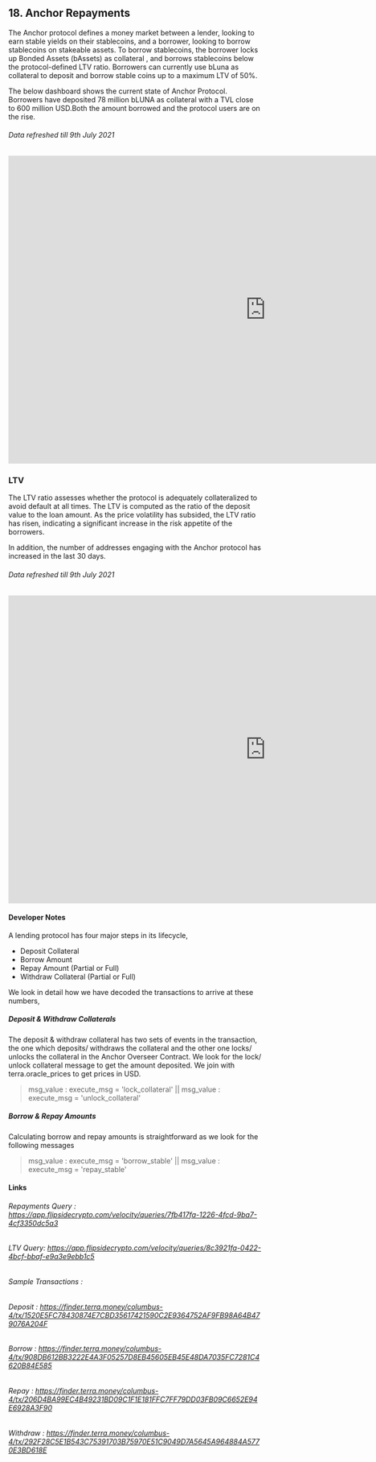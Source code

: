 ## 18. Anchor Repayments

The Anchor protocol defines a money market between a lender, looking to earn stable yields on their stablecoins, and a borrower, looking to borrow stablecoins on stakeable assets. To borrow stablecoins, the borrower locks up Bonded Assets (bAssets) as collateral , and borrows stablecoins below the protocol-defined LTV ratio. Borrowers can currently use bLuna as collateral to deposit and borrow stable coins up to a maximum LTV of 50%.

The below dashboard shows the current state of Anchor Protocol. Borrowers have deposited 78 million bLUNA as collateral with a TVL close to 600 million USD.Both the amount borrowed and the protocol users are on the rise.    

###### Data refreshed till 9th July 2021
<iframe width="1024" height="612" src="https://app.powerbi.com/view?r=eyJrIjoiOWRmYjU3YjgtNTU2Ny00YmU1LWE1M2EtMTcyZDU1NWYzMzQ0IiwidCI6ImIyNzI1YWM4LTMyY2MtNDhjZS1iYTdmLTc4MmFlYjQxNTUwYSJ9" frameborder="0" allowFullScreen="true"></iframe>


### LTV

The LTV ratio assesses whether the protocol is adequately collateralized to avoid default at all times. The LTV is computed as the ratio of the deposit value to the loan amount. As the price volatility has subsided, the LTV ratio has risen, indicating a significant increase in the risk appetite of the borrowers.

In addition, the number of addresses engaging with the Anchor protocol has increased in the last 30 days. 
###### Data refreshed till 9th July 2021
<iframe width="1024" height="612" src="https://app.powerbi.com/view?r=eyJrIjoiMThlZDZkNjEtYmJhMi00ODI3LTk2ZDktMzBmYjkxNGE1ZDhhIiwidCI6ImIyNzI1YWM4LTMyY2MtNDhjZS1iYTdmLTc4MmFlYjQxNTUwYSJ9" frameborder="0" allowFullScreen="true"></iframe>

#### Developer Notes  

A lending protocol has four major steps in its lifecycle,

* Deposit Collateral
* Borrow Amount
* Repay Amount (Partial or Full)
* Withdraw Collateral (Partial or Full)

We look in detail how we have decoded the transactions to arrive at these numbers,
  
##### Deposit & Withdraw Collaterals  

The deposit & withdraw collateral has two sets of events in the transaction, the one which deposits/ withdraws the collateral and the other one locks/ unlocks the collateral in the Anchor Overseer Contract. We look for the lock/ unlock collateral message to get the amount deposited. We join with terra.oracle_prices to get prices in USD.

> msg_value : execute_msg = 'lock_collateral'  ||  msg_value : execute_msg = 'unlock_collateral'


##### Borrow & Repay Amounts
  
Calculating borrow and repay amounts is straightforward as we look for the following messages 

> msg_value : execute_msg = 'borrow_stable' || msg_value : execute_msg = 'repay_stable'  

#### Links
###### Repayments Query : <https://app.flipsidecrypto.com/velocity/queries/7fb417fa-1226-4fcd-9ba7-4cf3350dc5a3>
###### LTV Query: <https://app.flipsidecrypto.com/velocity/queries/8c3921fa-0422-4bcf-bbaf-e9a3e9ebb1c5>
######  Sample Transactions : 
###### Deposit : <https://finder.terra.money/columbus-4/tx/1520E5FC78430874E7CBD35617421590C2E9364752AF9FB98A64B479076A204F>
###### Borrow : <https://finder.terra.money/columbus-4/tx/908DB612BB3222E4A3F05257D8EB45605EB45E48DA7035FC7281C4620B84E585>
###### Repay : <https://finder.terra.money/columbus-4/tx/206D4BA99EC4B49231BD09C1F1E181FFC7FF79DD03FB09C6652E94E6928A3F90>
###### Withdraw : <https://finder.terra.money/columbus-4/tx/292F28C5E1B543C75391703B75970E51C9049D7A5645A964884A5770E3BD618E>
